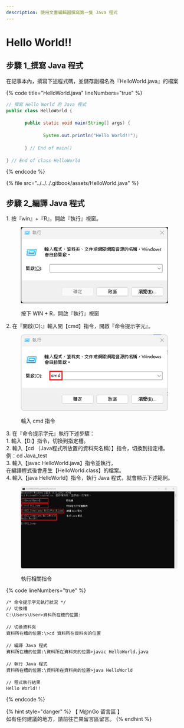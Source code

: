 ```yaml
---
description: 使用文書編輯器撰寫第一隻 Java 程式
---
```


# Hello World!!

## 步驟 1\_撰寫 Java 程式

在記事本內，撰寫下述程式碼，並儲存副檔名為『HelloWorld.java』的檔案

{% code title="HelloWorld.java" lineNumbers="true" %}
```java
// 撰寫 Hello World 的 Java 程式
public class HelloWorld {

       public static void main(String[] args) {

              System.out.println("Hello World!!");

       } // End of main()

} // End of class HelloWorld
```
{% endcode %}

{% file src="../../../.gitbook/assets/HelloWorld.java" %}

## 步驟 2\_編譯 Java 程式

1\. 按『win』+『R』，開啟『執行』視窗。

<figure><img src="../../../.gitbook/assets/0013.png" alt=""><figcaption><p>按下 WIN + R，開啟『執行』視窗</p></figcaption></figure>

2\. 在『開啟(O):』輸入開【cmd】指令，開啟『命令提示字元』。

<figure><img src="../../../.gitbook/assets/0014.png" alt=""><figcaption><p>輸入 cmd 指令</p></figcaption></figure>

3\. 在『命令提示字元』執行下述步驟：\
&#x20;   1\. 輸入【D:】指令，切換到指定槽。\
&#x20;   2\. 輸入【cd （Java程式所放置的資料夾名稱）】指令，切換到指定槽。\
&#x20;       例：cd Java\_test\
&#x20;   3\. 輸入【javac HelloWorld.java】指令並執行，\
&#x20;       在編譯程式後會產生【HelloWorld.class】的檔案。\
&#x20;   4\. 輸入【java HelloWorld】指令，執行 Java 程式，就會顯示下述範例。

<figure><img src="../../../.gitbook/assets/0015.png" alt=""><figcaption><p>執行相關指令</p></figcaption></figure>

{% code lineNumbers="true" %}
```
/* 命令提示字元執行狀況 */
// 切換槽
C:\Users\User>資料所在槽的位置:

// 切換資料夾
資料所在槽的位置:\>cd 資料所在資料夾的位置

// 編譯 Java 程式
資料所在槽的位置:\資料所在資料夾的位置>javac HelloWorld.java

// 執行 Java 程式
資料所在槽的位置:\資料所在資料夾的位置>java HelloWorld

// 程式執行結果
Hello World!!
```
{% endcode %}



{% hint style="danger" %}
【 M@nGo 留言區 】\
如有任何建議的地方，請前往芒果留言區留言。
{% endhint %}
